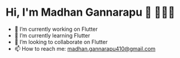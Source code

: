  # Hi, I'm Madhan Gannarapu 👋 👨🏻‍💻

- 🔭 I’m currently working on Flutter
- 🌱 I’m currently learning Flutter
- 👯 I’m looking to collaborate on Flutter
- 📫 How to reach me: madhan.gannarapu410@gmail.com


